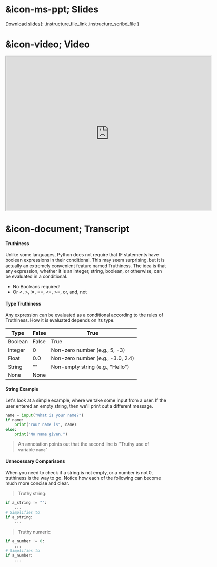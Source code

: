 # &icon-ms-ppt; Slides

[Download slides](https://udel.instructure.com/files/75278278/download){: .instructure_file_link .instructure_scribd_file }

# &icon-video; Video

<iframe style="width: 640px; height: 480px;" width="300" height="150" allowfullscreen="allowfullscreen" webkitallowfullscreen="webkitallowfullscreen" mozallowfullscreen="mozallowfullscreen"
title="Introduction.pdf"
src="https://www.youtube.com/embed/2Nr1ZDbGtI8?feature=oembed&amp;rel=0" 
></iframe>

# &icon-document; Transcript

#### Truthiness

Unlike some languages, Python does not require that IF statements have boolean expressions in their conditional.
This may seem surprising, but it is actually an extremely convenient feature named Truthiness.
The idea is that any expression, whether it is an integer, string, boolean, or otherwise, can be evaluated in a conditional.

* No Booleans required!
* Or <, >, !=, ==, <=, >=, or, and, not

#### Type Truthiness

Any expression can be evaluated as a conditional according to the rules of Truthiness.
How it is evaluated depends on its type.

| Type | False | True |
|---------|-------|-----------------------------------|
| Boolean | False | True |
| Integer | 0 | Non-zero number (e.g., 5, -3) |
| Float | 0.0 | Non-zero number (e.g., -3.0, 2.4) |
| String | "" | Non-empty string (e.g., "Hello") |
| None | None |  |

#### String Example

Let's look at a simple example, where we take some input from a user.
If the user entered an empty string, then we'll print out a different message.

```python
name = input("What is your name?")
if name:
    print("Your name is", name)
else:
    print("No name given.")
```

> An annotation points out that the second line is "Truthy use of variable `name`"

#### Unnecessary Comparisons

When you need to check if a string is not empty, or a number is not 0, truthiness is the way to go.
Notice how each of the following can become much more concise and clear.

> Truthy string:

```python
if a_string != "":
    ...
# Simplifies to
if a_string:
    ...
```

> Truthy numeric:

```python
if a_number != 0:
    ...
# Simplifies to
if a_number:
    ...
```
